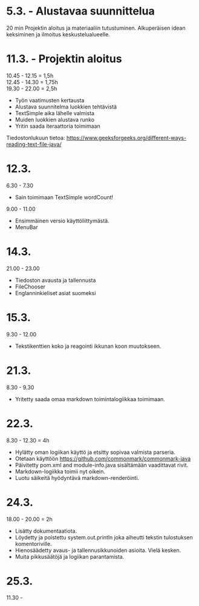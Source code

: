 # 5.3. - Alustavaa suunnittelua
20 min
Projektin aloitus ja materiaaliin tutustuminen. Alkuperäisen idean keksiminen ja ilmoitus keskustelualueelle.


# 11.3. - Projektin aloitus
10.45 - 12.15 = 1,5h  
12.45 - 14.30 = 1,75h  
19.30 - 22.00 = 2,5h
- Työn vaatimusten kertausta
- Alustava suunnitelma luokkien tehtävistä
- TextSimple aika lähelle valmista
- Muiden luokkien alustava runko
- Yritin saada iteraattoria toimimaan

Tiedostonlukuun tietoa:
https://www.geeksforgeeks.org/different-ways-reading-text-file-java/

# 12.3. 
6.30 - 7.30
- Sain toimimaan TextSimple wordCount!

9.00 - 11.00
- Ensimmäinen versio käyttöliittymästä.
- MenuBar

# 14.3.
21.00 - 23.00 
- Tiedoston avausta ja tallennusta
- FileChooser
- Englanninkieliset asiat suomeksi

# 15.3.
9.30 - 12.00
- Tekstikenttien koko ja reagointi ikkunan koon muutokseen.

# 21.3.
8.30 - 9.30
- Yritetty saada omaa markdown toimintalogiikkaa toimimaan.

# 22.3.
8.30 - 12.30 = 4h
- Hylätty oman logiikan käyttö ja etsitty sopivaa valmista parseria.
- Otetaan käyttöön https://github.com/commonmark/commonmark-java
- Päivitetty pom.xml and module-info.java sisältämään vaadittavat rivit.
- Markdown-logiikka toimii nyt oikein.
- Luotu säikeitä hyödyntävä markdown-renderöinti.

# 24.3.
18.00 - 20.00 = 2h
- Lisätty dokumentaatiota.
- Löydetty ja poistettu system.out.println joka aiheutti tekstin tulostuksen komentoriville.
- Hienosäädetty avaus- ja tallennusikkunoiden asioita. Vielä kesken.
- Muita pikkusäätöjä ja logiikan parantamista.

# 25.3.
11.30 - 

